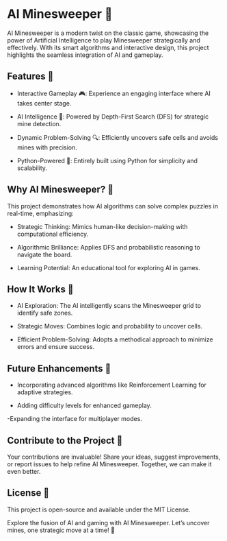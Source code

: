 # AI Minesweeper 🧠

AI Minesweeper is a modern twist on the classic game, showcasing the power of Artificial Intelligence to play Minesweeper strategically and effectively. With its smart algorithms and interactive design, this project highlights the seamless integration of AI and gameplay.

## Features 🚀

- Interactive Gameplay 🎮: Experience an engaging interface where AI takes center stage.

- AI Intelligence 🤖: Powered by Depth-First Search (DFS) for strategic mine detection.

- Dynamic Problem-Solving 🔍: Efficiently uncovers safe cells and avoids mines with precision.

- Python-Powered 🐍: Entirely built using Python for simplicity and scalability.

## Why AI Minesweeper? 🌟

This project demonstrates how AI algorithms can solve complex puzzles in real-time, emphasizing:

- Strategic Thinking: Mimics human-like decision-making with computational efficiency.

- Algorithmic Brilliance: Applies DFS and probabilistic reasoning to navigate the board.

- Learning Potential: An educational tool for exploring AI in games.

## How It Works 🧠

- AI Exploration: The AI intelligently scans the Minesweeper grid to identify safe zones.

- Strategic Moves: Combines logic and probability to uncover cells.

- Efficient Problem-Solving: Adopts a methodical approach to minimize errors and ensure success.

## Future Enhancements 🔮

- Incorporating advanced algorithms like Reinforcement Learning for adaptive strategies.

- Adding difficulty levels for enhanced gameplay.

-Expanding the interface for multiplayer modes.

## Contribute to the Project 🤝

Your contributions are invaluable! Share your ideas, suggest improvements, or report issues to help refine AI Minesweeper. Together, we can make it even better.

## License 📜

This project is open-source and available under the MIT License.

Explore the fusion of AI and gaming with AI Minesweeper. Let’s uncover mines, one strategic move at a time! 🎉

